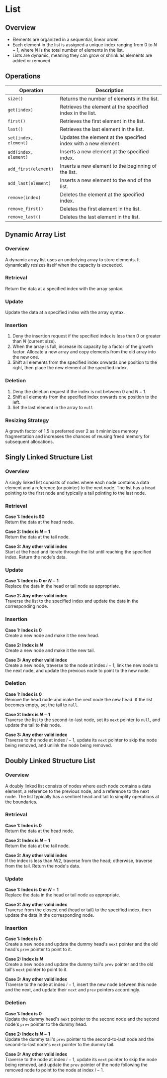 # List

## Overview

- Elements are organized in a sequential, linear order.
- Each element in the list is assigned a unique index ranging from $0$ to $N-1$, where $N$ is the total number of elements in the list.
- Lists are dynamic, meaning they can grow or shrink as elements are added or removed.

## Operations

| Operation             | Description                                                    |
| --------------------- | -------------------------------------------------------------- |
| `size()`              | Returns the number of elements in the list.                    |
| `get(index)`          | Retrieves the element at the specified index in the list.      |
| `first()`             | Retrieves the first element in the list.                       |
| `last()`              | Retrieves the last element in the list.                        |
| `set(index, element)` | Updates the element at the specified index with a new element. |
| `add(index, element)` | Inserts a new element at the specified index.                  |
| `add_first(element)`  | Inserts a new element to the beginning of the list.            |
| `add_last(element)`   | Inserts a new element to the end of the list.                  |
| `remove(index)`       | Deletes the element at the specified index.                    |
| `remove_first()`      | Deletes the first element in the list.                         |
| `remove_last()`       | Deletes the last element in the list.                          |

## Dynamic Array List

### Overview

A dynamic array list uses an underlying array to store elements. It dynamically resizes itself when the capacity is exceeded.

### Retrieval

Return the data at a specified index with the array syntax.

### Update

Update the data at a specified index with the array syntax.

### Insertion

1. Deny the insertion request if the specified index is less than $0$ or greater than $N$ (current size).
2. When the array is full, increase its capacity by a factor of the growth factor. Allocate a new array and copy elements from the old array into the new one.
3. Shift all elements from the specified index onwards one position to the right, then place the new element at the specified index.

### Deletion

1. Deny the deletion request if the index is not between $0$ and $N - 1$.
2. Shift all elements from the specified index onwards one position to the left.
3. Set the last element in the array to `null`  

### Resizing Strategy

A growth factor of 1.5 is preferred over 2 as it minimizes memory fragmentation and increases the chances of reusing freed memory for subsequent allocations.

## Singly Linked Structure List

### Overview

A singly linked list consists of nodes where each node contains a data element and a reference (or pointer) to the next node. The list has a head pointing to the first node and typically a tail pointing to the last node.

### Retrieval

**Case 1: Index is $0**  
Return the data at the head node.

**Case 2: Index is $N - 1$**  
Return the data at the tail node.

**Case 3: Any other valid index**  
Start at the head and iterate through the list until reaching the specified index. Return the node's data.

### Update

**Case 1: Index is $0$ or $N - 1$**  
Replace the data in the head or tail node as appropriate.

**Case 2: Any other valid index**  
Traverse the list to the specified index and update the data in the corresponding node.

### Insertion

**Case 1: Index is $0$**  
Create a new node and make it the new head.

**Case 2: Index is $N$**  
Create a new node and make it the new tail.

**Case 3: Any other valid index**  
Create a new node, traverse to the node at index $i - 1$, link the new node to the next node, and update the previous node to point to the new node.

### Deletion

**Case 1: Index is $0$**  
Remove the head node and make the next node the new head. If the list becomes empty, set the tail to `null`.

**Case 2: Index is $N - 1$**  
Traverse the list to the second-to-last node, set its `next` pointer to `null`, and update the tail to this node.

**Case 3: Any other valid index**  
Traverse to the node at index $i - 1$, update its `next` pointer to skip the node being removed, and unlink the node being removed.

## Doubly Linked Structure List

### Overview

A doubly linked list consists of nodes where each node contains a data element, a reference to the previous node, and a reference to the next node. The list typically has a sentinel head and tail to simplify operations at the boundaries.

### Retrieval

**Case 1: Index is $0$**  
Return the data at the head node.

**Case 2: Index is $N - 1$**  
Return the data at the tail node.

**Case 3: Any other valid index**  
If the index is less than $N / 2$, traverse from the head; otherwise, traverse from the tail. Return the node's data.

### Update

**Case 1: Index is $0$ or $N - 1$**  
Replace the data in the head or tail node as appropriate.

**Case 2: Any other valid index**  
Traverse from the closest end (head or tail) to the specified index, then update the data in the corresponding node.

### Insertion

**Case 1: Index is $0$**  
Create a new node and update the dummy head's `next` pointer and the old head's `prev` pointer to point to it.

**Case 2: Index is $N$**  
Create a new node and update the dummy tail's `prev` pointer and the old tail's `next` pointer to point to it.

**Case 3: Any other valid index**  
Traverse to the node at index $i - 1$, insert the new node between this node and the next, and update their `next` and `prev` pointers accordingly.

### Deletion

**Case 1: Index is $0$**  
Update the dummy head's `next` pointer to the second node and the second node's `prev` pointer to the dummy head.

**Case 2: Index is $N - 1$**  
Update the dummy tail's `prev` pointer to the second-to-last node and the second-to-last node's `next` pointer to the dummy tail.

**Case 3: Any other valid index**  
Traverse to the node at index $i - 1$, update its `next` pointer to skip the node being removed, and update the `prev` pointer of the node following the removed node to point to the node at index $i - 1$.
